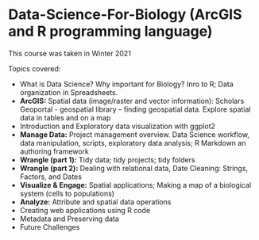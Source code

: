 # Data-Science-For-Biology (ArcGIS and R programming language)

This course was taken in Winter 2021

Topics covered:
* What is Data Science? Why important for Biology? Inro to R; Data organization in Spreadsheets.
* **ArcGIS:** Spatial data (image/raster and vector information): Scholars Geoportal - geospatial library – finding geospatial data. Explore spatial data in tables and on a map
* Introduction and Exploratory data visualization with ggplot2
* **Manage Data:** Project management overview. Data Science workflow, data manipulation, scripts, exploratory data analysis; R Markdown an authoring framework
* **Wrangle (part 1):** Tidy data; tidy projects; tidy folders
* **Wrangle (part 2):** Dealing with relational data, Date Cleaning: Strings, Factors, and Dates
* **Visualize & Engage:** Spatial applications; Making a map of a biological system (cells to populations)
* **Analyze:** Attribute and spatial data operations
* Creating web applications using R code
* Metadata and Preserving data
* Future Challenges
